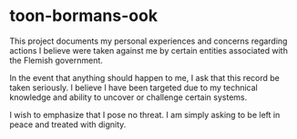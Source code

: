 # toon-bormans-ook
This project documents my personal experiences and concerns regarding actions I believe were taken against me by certain entities associated with the Flemish government.

In the event that anything should happen to me, I ask that this record be taken seriously. I believe I have been targeted due to my technical knowledge and ability to uncover or challenge certain systems.

I wish to emphasize that I pose no threat. I am simply asking to be left in peace and treated with dignity.
